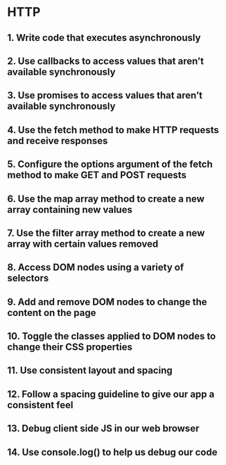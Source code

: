 # HTTP
## 1. Write code that executes asynchronously
## 2. Use callbacks to access values that aren’t available synchronously
## 3. Use promises to access values that aren’t available synchronously
## 4. Use the fetch method to make HTTP requests and receive responses
## 5. Configure the options argument of the fetch method to make GET and POST requests
## 6. Use the map array method to create a new array containing new values
## 7. Use the filter array method to create a new array with certain values removed
## 8. Access DOM nodes using a variety of selectors
## 9. Add and remove DOM nodes to change the content on the page
## 10. Toggle the classes applied to DOM nodes to change their CSS properties
## 11. Use consistent layout and spacing
## 12. Follow a spacing guideline to give our app a consistent feel
## 13. Debug client side JS in our web browser
## 14. Use console.log() to help us debug our code


